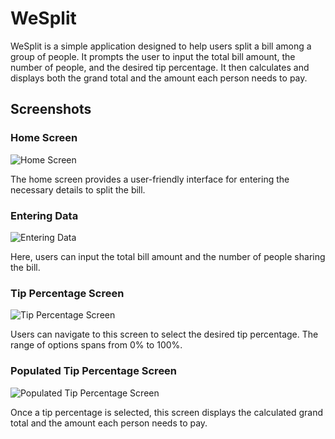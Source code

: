 # WeSplit

WeSplit is a simple application designed to help users split a bill among a group of people. It prompts the user to input the total bill amount, the number of people, and the desired tip percentage. It then calculates and displays both the grand total and the amount each person needs to pay.

## Screenshots

### Home Screen
![Home Screen](https://github.com/Hiteshi-Singhal-17/WeSplit/assets/56642290/127be971-5758-4d9d-bbbf-bdf0d6075233)

The home screen provides a user-friendly interface for entering the necessary details to split the bill.

### Entering Data
![Entering Data](https://github.com/Hiteshi-Singhal-17/WeSplit/assets/56642290/86b7fc1c-6810-44ea-979f-04bcc41d62e5)

Here, users can input the total bill amount and the number of people sharing the bill.

### Tip Percentage Screen
![Tip Percentage Screen](https://github.com/Hiteshi-Singhal-17/WeSplit/assets/56642290/bd44d9ca-7ac3-43d4-91d3-9dfa0516e5c2)

Users can navigate to this screen to select the desired tip percentage. The range of options spans from 0% to 100%.

### Populated Tip Percentage Screen
![Populated Tip Percentage Screen](https://github.com/Hiteshi-Singhal-17/WeSplit/assets/56642290/d11fb0d2-3caa-4a5c-b5a7-e53d6ec96c39)

Once a tip percentage is selected, this screen displays the calculated grand total and the amount each person needs to pay.
